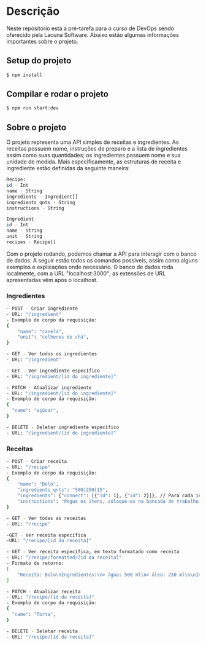 # Descrição

Neste repositório está a pré-tarefa para o curso de DevOps sendo oferecido pela Lacuna Software. Abaixo estão algumas informações importantes sobre o projeto.

## Setup do projeto

```bash
$ npm install
```

## Compilar e rodar o projeto

```bash
$ npm run start:dev
```

## Sobre o projeto

O projeto representa uma API simples de receitas e ingredientes. As receitas possuem nome, instruções de preparo e a lista de ingredientes assim como suas quantidades; os ingredientes possuem nome e sua unidade de medida. Mais especificamente, as estruturas de receita e ingrediente estão definidas da seguinte maneira:

```bash
Recipe:
id - Int
name - String
ingredients - Ingredient[]
ingredients_qnts - String
instructions - String

Ingredient
id - Int
name - String
unit - String
recipes - Recipe[]
```

Com o projeto rodando, podemos chamar a API para interagir com o banco de dados. A seguir estão todos os comandos possíveis, assim como alguns exemplos e explicações onde necessário. O banco de dados roda localmente, com a URL "localhost:3000"; as extensões de URL apresentadas vêm após o localhost.

### Ingredientes

```bash
- POST - Criar ingrediente
- URL: "/ingredient"
- Exemplo de corpo da requisição:
{
	"name": "canela",
	"unit": "colheres de chá",
}

- GET - Ver todos os ingredientes
- URL: "/ingredient"

- GET - Ver ingrediente específico
- URL: "/ingredient/[id do ingrediente]"

- PATCH - Atualizar ingrediente
- URL: "/ingredient/[id do ingrediente]"
- Exemplo de corpo da requisição:
{
  "name": "açúcar",
}

- DELETE - Deletar ingrediente específico
- URL: "/ingredient/[id do ingrediente]"

```

### Receitas

```bash
- POST - Criar receita
- URL: "/recipe"
- Exemplo de corpo da requisição:
{
	"name": "Bolo",
	"ingredients_qnts": "500|250|15",
	"ingredients": {"connect": [{"id": 1}, {"id": 2}]}, // Para cada ingrediente, colocar o id neste formato
	"instructions": "Pegue os itens, coloque-os na bancada de trabalho nas posições corretas, e coloque o bolo resultante no seu inventário",
}

- GET - Ver todas as receitas
- URL: "/recipe"

-GET - Ver receita específica
-URL: "/recipe/[id da receita]"

- GET - Ver receita específica, em texto formatado como receita
- URL: "/recipe/formatted/[id da receita]"
- Formato de retorno:
[
	"Receita: Bolo\nIngredientes:\n> água: 500 ml\n> óleo: 250 ml\n\nInstruções:Pegue os itens, coloque-os na bancada de trabalho nas posições corretas, e coloque o bolo resultante no seu inventário"
]

- PATCH - Atualizar receita
- URL: "/recipe/[id da receita]"
- Exemplo de corpo da requisição:
{
  "name": "Torta",
}

- DELETE - Deletar receita
- URL: "/recipe/[id da receita]"
```
